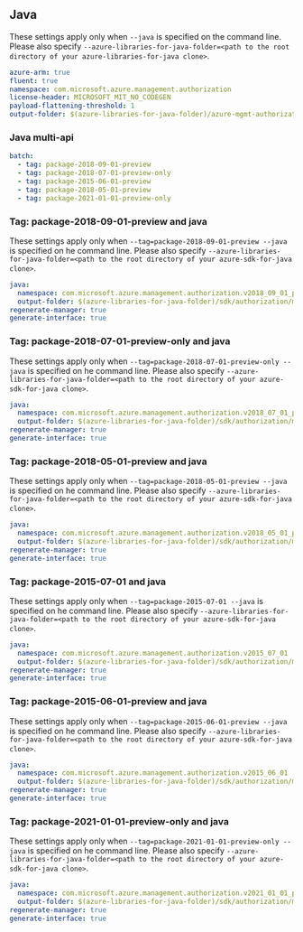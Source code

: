 ## Java

These settings apply only when `--java` is specified on the command line.
Please also specify `--azure-libraries-for-java-folder=<path to the root directory of your azure-libraries-for-java clone>`.

``` yaml $(java)
azure-arm: true
fluent: true
namespace: com.microsoft.azure.management.authorization
license-header: MICROSOFT_MIT_NO_CODEGEN
payload-flattening-threshold: 1
output-folder: $(azure-libraries-for-java-folder)/azure-mgmt-authorization
```

### Java multi-api

``` yaml $(java) && $(multiapi)
batch:
  - tag: package-2018-09-01-preview
  - tag: package-2018-07-01-preview-only
  - tag: package-2015-06-01-preview
  - tag: package-2018-05-01-preview
  - tag: package-2021-01-01-preview-only
```

### Tag: package-2018-09-01-preview and java

These settings apply only when `--tag=package-2018-09-01-preview --java` is specified on he command line.
Please also specify `--azure-libraries-for-java-folder=<path to the root directory of your azure-sdk-for-java clone>`.

``` yaml $(tag) == 'package-2018-09-01-preview' && $(java) && $(multiapi)
java:
  namespace: com.microsoft.azure.management.authorization.v2018_09_01_preview
  output-folder: $(azure-libraries-for-java-folder)/sdk/authorization/mgmt-v2018_09_01_preview
regenerate-manager: true
generate-interface: true
```

### Tag: package-2018-07-01-preview-only and java

These settings apply only when `--tag=package-2018-07-01-preview-only --java` is specified on he command line.
Please also specify `--azure-libraries-for-java-folder=<path to the root directory of your azure-sdk-for-java clone>`.

``` yaml $(tag) == 'package-2018-07-01-preview-only' && $(java) && $(multiapi)
java:
  namespace: com.microsoft.azure.management.authorization.v2018_07_01_preview
  output-folder: $(azure-libraries-for-java-folder)/sdk/authorization/mgmt-v2018_07_01_preview
regenerate-manager: true
generate-interface: true
```

### Tag: package-2018-05-01-preview and java

These settings apply only when `--tag=package-2018-05-01-preview --java` is specified on he command line.
Please also specify `--azure-libraries-for-java-folder=<path to the root directory of your azure-sdk-for-java clone>`.

``` yaml $(tag) == 'package-2018-05-01-preview' && $(java) && $(multiapi)
java:
  namespace: com.microsoft.azure.management.authorization.v2018_05_01_preview
  output-folder: $(azure-libraries-for-java-folder)/sdk/authorization/mgmt-v2018_05_01_preview
regenerate-manager: true
generate-interface: true
```

### Tag: package-2015-07-01 and java

These settings apply only when `--tag=package-2015-07-01 --java` is specified on he command line.
Please also specify `--azure-libraries-for-java-folder=<path to the root directory of your azure-sdk-for-java clone>`.

``` yaml $(tag) == 'package-2015-07-01' && $(java) && $(multiapi)
java:
  namespace: com.microsoft.azure.management.authorization.v2015_07_01
  output-folder: $(azure-libraries-for-java-folder)/sdk/authorization/mgmt-v2015_07_01
regenerate-manager: true
generate-interface: true
```

### Tag: package-2015-06-01-preview and java

These settings apply only when `--tag=package-2015-06-01-preview --java` is specified on he command line.
Please also specify `--azure-libraries-for-java-folder=<path to the root directory of your azure-sdk-for-java clone>`.

``` yaml $(tag) == 'package-2015-06-01-preview' && $(java) && $(multiapi)
java:
  namespace: com.microsoft.azure.management.authorization.v2015_06_01
  output-folder: $(azure-libraries-for-java-folder)/sdk/authorization/mgmt-v2015_06_01
regenerate-manager: true
generate-interface: true
```

### Tag: package-2021-01-01-preview-only and java

These settings apply only when `--tag=package-2021-01-01-preview-only --java` is specified on he command line.
Please also specify `--azure-libraries-for-java-folder=<path to the root directory of your azure-sdk-for-java clone>`.

``` yaml $(tag) == 'package-2021-01-01-preview-only' && $(java) && $(multiapi)
java:
  namespace: com.microsoft.azure.management.authorization.v2021_01_01_preview
  output-folder: $(azure-libraries-for-java-folder)/sdk/authorization/mgmt-v2021_01_01_preview
regenerate-manager: true
generate-interface: true
```
